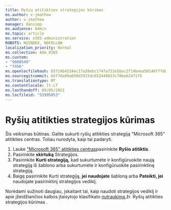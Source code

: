 ```yaml
---
title: Ryšių atitikties strategijos kūrimas
ms.author: v-jmathew
author: v-jmathew
manager: dansimp
ms.audience: Admin
ms.topic: article
ms.service: o365-administration
ROBOTS: NOINDEX, NOFOLLOW
localization_priority: Normal
ms.collection: Adm_O365
ms.custom:
- "9000549"
- "7456"
ms.openlocfilehash: b5724b4534ec17a28ebc1747a752e5bac2f14beea58146fffd8f35fad1e07edc
ms.sourcegitcommit: b5f7da89a650d2915dc652449623c78be6247175
ms.translationtype: MT
ms.contentlocale: lt-LT
ms.lasthandoff: 08/05/2021
ms.locfileid: "53995053"
---
```

# <a name="create-a-communication-compliance-policy"></a>Ryšių atitikties strategijos kūrimas

Šis veiksmas būtinas. Galite sukurti ryšių atitikties strategiją "Microsoft 365" atitikties centras. Toliau nurodyta, kaip tai padaryti.

1. Lauke ["Microsoft 365" atitikties centras](https://go.microsoft.com/fwlink/?linkid=2130502)pasirinkite **Ryšio atitiktis**.
2. Pasirinkite **skirtuką** Strategijos.
3. Pasirinkite **Kurti strategiją,** kad sukurtumėte ir konfigūruokite naują strategiją iš šablono arba sukurtumėte ir konfigūruokite pasirinktinę strategiją.
4. Baigę pasirinkite Kurti strategiją, **jei naudojate** šabloną arba **Pateikti, jei** naudojate pasirinktinį strategijos vediklį.

Norėdami sužinoti daugiau, įskaitant tai, kaip naudoti strategijos vediklį ir apie įžeidžiančios kalbos įtaisytojo klasifikato [nutraukimą,](https://go.microsoft.com/fwlink/?linkid=2129079)žr. Ryšių atitikties strategijos kūrimas .
